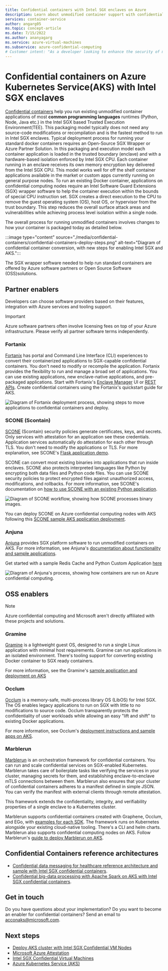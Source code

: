 ```yaml
---
title: Confidential containers with Intel SGX enclaves on Azure
description: Learn about unmodified container support with confidential containers on Intel SGX through OSS and partner solutions
services: container-service
author: angarg05
ms.topic: concept-article
ms.date: 7/15/2022
ms.author: ananyagarg
ms.service: azure-virtual-machines
ms.subservice: azure-confidential-computing
# Customer intent: "As a developer looking to enhance the security of my container applications, I want to implement confidential containers using Intel SGX, so that I can ensure data confidentiality and integrity without modifying existing code."
---
```


# Confidential containers on Azure Kubernetes Service(AKS) with Intel SGX enclaves

[Confidential containers](confidential-containers.md) help you run existing unmodified container applications of most **common programming languages** runtimes (Python, Node, Java etc.) in the Intel SGX based Trusted Execution Environment(TEE).
This packaging model typically does not need any source-code modifications or recompilation and is the fastest method to run in Intel SGX enclaves. Typical deployment process for running your standard docker containers requires an Open-Source SGX Wrapper or Azure Partner Solution. 
In this packaging and execution model each container application is loaded in the trusted boundary (enclave) and with a hardware-based isolation enforced by Intel SGX CPU. Each container running in an enclave receives its own memory encryption key delivered from the Intel SGX CPU.
This model works well for off the shelf container applications available in the market or custom apps currently running on general purpose nodes.
To run an existing Docker container, applications on confidential computing nodes require an Intel Software Guard Extensions (SGX) wrapper software to help the container execution within the bounds of special CPU instruction set. 
SGX creates a direct execution to the CPU to remove the guest operating system (OS), host OS, or hypervisor from the trust boundary. This step reduces the overall surface attack areas and vulnerabilities while achieving process level isolation within a single node.

The overall process for running unmodified containers involves changes to how your container is packaged today as detailed below.

:::image type="content" source="./media/confidential-containers/confidential-containers-deploy-steps.png" alt-text="Diagram of confidential container conversion, with new steps for enabling Intel SGX and AKS.":::

The SGX wrapper software needed to help run standard containers are offered by Azure software partners or Open Source Software (OSS)solutions. 

## Partner enablers

Developers can choose software providers based on their features, integration with Azure services and tooling support. 

> [!IMPORTANT]
> Azure software partners often involve licensing fees on top of your Azure infrastructure. Please verify all partner software terms independently. 

### Fortanix

[Fortanix](https://www.fortanix.com/) has portal and Command Line Interface (CLI) experiences to convert their containerized applications to SGX-capable confidential containers. You don't need to modify or recompile the application. Fortanix provides the flexibility to run and manage a broad set of applications. You can use existing applications, new enclave-native applications, and pre-packaged applications. Start with Fortanix's [Enclave Manager](https://em.fortanix.com/) UI or [REST APIs](https://www.fortanix.com/api/). Create confidential containers using the Fortanix's quickstart guide for AKS.

![Diagram of Fortanix deployment process, showing steps to move applications to confidential containers and deploy.](./media/confidential-containers/fortanix-confidential-containers-flow.png)

### SCONE (Scontain)

[SCONE](https://scontain.com/) (Scontain) security policies generate certificates, keys, and secrets. Only services with attestation for an application see these credentials. Application services automatically do attestation for each other through TLS. You don't need to modify the applications or TLS. For more explanation, see SCONE's [Flask application demo](https://sconedocs.github.io/flask_demo/).

SCONE can convert most existing binaries into applications that run inside enclaves. SCONE also protects interpreted languages like Python by encrypting both data files and Python code files. You can use SCONE security policies to protect encrypted files against unauthorized access, modifications, and rollbacks. For more information, see SCONE's documentation on [how to use SCONE with an existing Python application](https://sconedocs.github.io/sconify_image/).

![Diagram of SCONE workflow, showing how SCONE processes binary images.](./media/confidential-containers/scone-workflow.png)

You can deploy SCONE on Azure confidential computing nodes with AKS following this [SCONE sample AKS application deployment](https://sconedocs.github.io/aks/).

### Anjuna

[Anjuna](https://www.anjuna.io/) provides SGX platform software to run unmodified containers on AKS. For more information, see Anjuna's [documentation about functionality and sample applications](https://www.anjuna.io/partners/microsoft-azure).

Get started with a sample Redis Cache and Python Custom Application [here](https://www.anjuna.io/partners/microsoft-azure)

![Diagram of Anjuna's process, showing how containers are run on Azure confidential computing.](media/confidential-containers/anjuna-process-flow.png)

## OSS enablers

> [!NOTE]
> Azure confidential computing and Microsoft aren't directly affiliated with these projects and solutions.  

### Gramine

[Gramine](https://grapheneproject.io/) is a lightweight guest OS, designed to run a single Linux application with minimal host requirements. Gramine can run applications in an isolated environment. There's tooling support for converting existing Docker container to SGX ready containers.

For more information, see the Gramine's [sample application and deployment on AKS](https://github.com/gramineproject/contrib/tree/master/Examples/aks-attestation)

### Occlum

[Occlum](https://occlum.io/) is a memory-safe, multi-process library OS (LibOS) for Intel SGX. The OS enables legacy applications to run on SGX with little to no modifications to source code. Occlum transparently protects the confidentiality of user workloads while allowing an easy "lift and shift" to existing Docker applications.

For more information, see Occlum's [deployment instructions and sample apps on AKS](https://github.com/occlum/occlum/blob/master/docs/azure_aks_deployment_guide.md).

### Marblerun

[Marblerun](https://marblerun.sh/) is an orchestration framework for confidential containers. You can run and scale confidential services on SGX-enabled Kubernetes. Marblerun takes care of boilerplate tasks like verifying the services in your cluster, managing secrets for them, and establishing enclave-to-enclave mTLS connections between them. Marblerun also ensures that your cluster of confidential containers adheres to a manifest defined in simple JSON. You can verify the manifest with external clients through remote attestation.

This framework extends the confidentiality, integrity, and verifiability properties of a single enclave to a Kubernetes cluster.

Marblerun supports confidential containers created with Graphene, Occlum, and EGo, with [examples for each SDK](https://docs.edgeless.systems/marblerun/#/examples?id=examples). The framework runs on Kubernetes alongside your existing cloud-native tooling. There's a CLI and helm charts. Marblerun also supports confidential computing nodes on AKS. Follow Marblerun's [guide to deploy Marblerun on AKS](https://docs.edgeless.systems/marblerun/#/deployment/cloud?id=cloud-deployment).

## Confidential Containers reference architectures

- [Confidential data messaging for healthcare reference architecture and sample with Intel SGX confidential containers](https://github.com/Azure-Samples/confidential-container-samples/blob/main/confidential-healthcare-scone-confinf-onnx/README.md). 
- [Confidential big-data processing with Apache Spark on AKS with Intel SGX confidential containers](/azure/architecture/example-scenario/confidential/data-analytics-containers-spark-kubernetes-azure-sql). 

## Get in touch

Do you have questions about your implementation? Do you want to become an enabler for confidential containers? Send an email to <acconaks@microsoft.com>.

## Next steps

- [Deploy AKS cluster with Intel SGX Confidential VM Nodes](./confidential-enclave-nodes-aks-get-started.md)
- [Microsoft Azure Attestation](/azure/attestation/overview)
- [Intel SGX Confidential Virtual Machines](virtual-machine-solutions-sgx.md)
- [Azure Kubernetes Service (AKS)](/azure/aks/intro-kubernetes)
